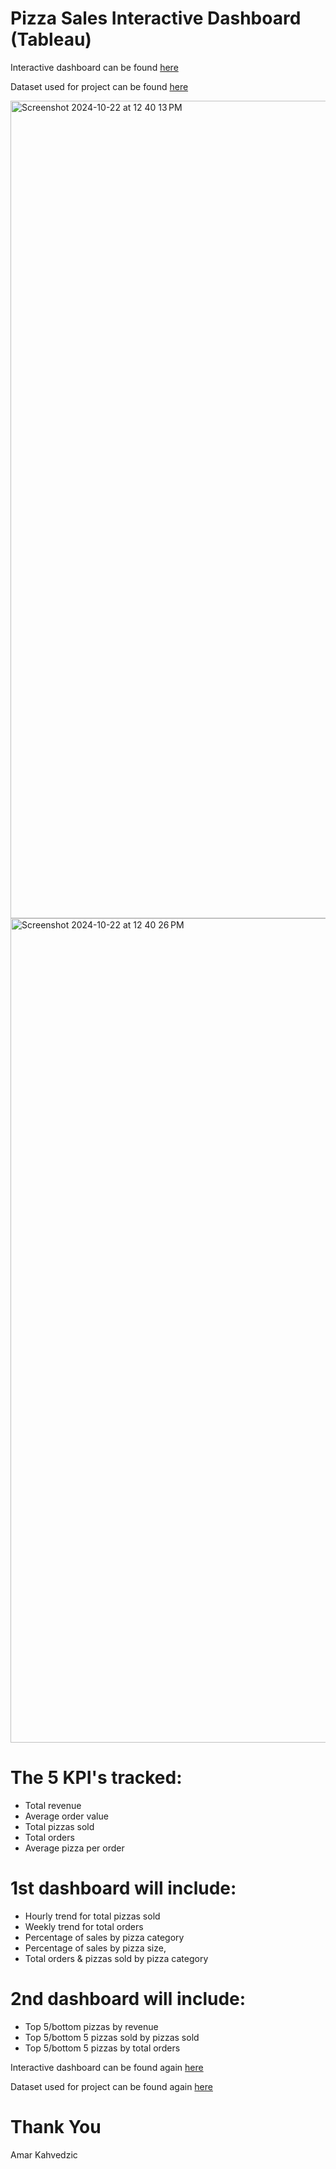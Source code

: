 # Pizza Sales Interactive Dashboard (Tableau)


Interactive dashboard can be found [here](https://public.tableau.com/app/profile/amar.kahvedzic/viz/PizzaSales_17236179160070/Dashboard1)

Dataset used for project can be found [here](https://drive.google.com/drive/folders/1LYGqqerI7YuG9_Y0RXj9qUMVZ8JHzqW9)

<img width="1308" alt="Screenshot 2024-10-22 at 12 40 13 PM" src="https://github.com/user-attachments/assets/0b100add-542c-46f6-8193-8fa25c8fe21c">

<img width="1319" alt="Screenshot 2024-10-22 at 12 40 26 PM" src="https://github.com/user-attachments/assets/fce44888-7a6f-4f6b-9b52-5641096487ce">


# The 5 KPI's tracked:
* Total revenue
* Average order value
* Total pizzas sold
* Total orders
* Average pizza per order

# 1st dashboard will include:
* Hourly trend for total pizzas sold
* Weekly trend for total orders
* Percentage of sales by pizza category
* Percentage of sales by pizza size,
* Total orders & pizzas sold by pizza category

# 2nd dashboard will include:
* Top 5/bottom pizzas by revenue
* Top 5/bottom 5 pizzas sold by pizzas sold
* Top 5/bottom 5 pizzas by total orders

Interactive dashboard can be found again [here](https://public.tableau.com/app/profile/amar.kahvedzic/viz/PizzaSales_17236179160070/Dashboard1)

Dataset used for project can be found again [here](https://drive.google.com/drive/folders/1LYGqqerI7YuG9_Y0RXj9qUMVZ8JHzqW9)

# Thank You
Amar Kahvedzic
